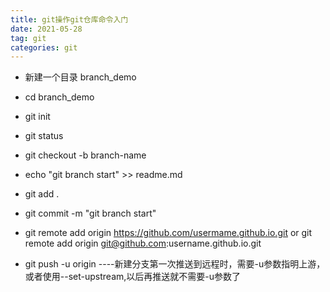 ```yaml
---
title: git操作git仓库命令入门
date: 2021-05-28
tag: git 
categories: git
---
```


* 新建一个目录 branch_demo

* cd branch_demo

* git init 

* git status 

* git checkout -b branch-name

* echo "git branch start" >> readme.md

* git add .

* git commit -m "git branch start"

* git remote add origin https://github.com/usermame.github.io.git    or    git remote add origin git@github.com:username.github.io.git

* git push -u origin    ----新建分支第一次推送到远程时，需要-u参数指明上游，或者使用--set-upstream,以后再推送就不需要-u参数了

  

  


